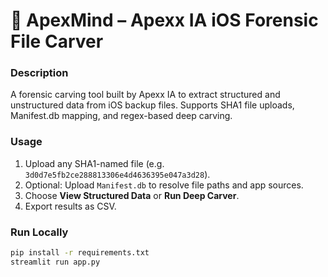 # 🧠 ApexMind – Apexx IA iOS Forensic File Carver

### Description
A forensic carving tool built by Apexx IA to extract structured and unstructured data from iOS backup files.
Supports SHA1 file uploads, Manifest.db mapping, and regex-based deep carving.

### Usage
1. Upload any SHA1-named file (e.g. `3d0d7e5fb2ce288813306e4d4636395e047a3d28`).
2. Optional: Upload `Manifest.db` to resolve file paths and app sources.
3. Choose **View Structured Data** or **Run Deep Carver**.
4. Export results as CSV.

### Run Locally
```bash
pip install -r requirements.txt
streamlit run app.py
